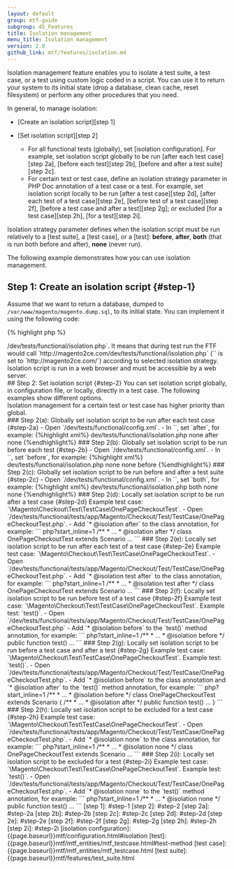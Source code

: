 ```yaml
---
layout: default
group: mtf-guide
subgroup: 45_Features
title: Isolation management
menu_title: Isolation management
version: 2.0
github_link: mtf/features/isolation.md
---
```


Isolation management feature enables you to isolate a test suite, a test case, or a test using custom logic coded in a script. You can use it to return your system to its initial state (drop a database, clean cache, reset filesystem) or perform any other procedures that you need.

In general, to manage isolation:

 - [Create an isolation script][step 1]
 
 - [Set isolation script][step 2]
 
    - For all functional tests (globally), set [isolation configuration]. For example, set isolation script globally to be run [after each test case][step 2a], [before each test][step 2b], [before and after a test suite][step 2c].
    - For certain test or test case, define an isolation strategy parameter in PHP Doc annotation of a test case or a test. For example, set isolation script locally to be run [after a test case][step 2d], [after each test of a test case][step 2e], [before test of a test case][step 2f], [before a test case and after a test][step 2g]; or excluded [for a test case][step 2h], [for a test][step 2i].
 
Isolation strategy parameter defines when the isolation script must be run relatively to a [test suite], a [test case], or a [test]: **before**, **after**, **both** (that is run both before and after), **none** (never run).

The following example demonstrates how you can use isolation management.

## Step 1: Create an isolation script {#step-1}

Assume that we want to return a database, dumped to `/var/www/magento/magento.dump.sql`, to its initial state. You can implement it using the following code:

{% highlight php %}
<?php
exec('mysql -umagento -pmagento -e"DROP DATABASE magento; CREATE DATABASE magento CHARACTER SET utf8;"');
exec('mysql -umagento -pmagento magento < /var/www/magento/magento.dump.sql');
{% endhighlight %}

By default, [isolation configuration] points to `dev/tests/functional/isolation.php`.
 
Add the code to `<magento root dir>/dev/tests/functional/isolation.php`.
 
It means that during test run the FTF would call `http://magento2ce.com/dev/tests/functional/isolation.php` (`<baseUrl>` is set to `http://magento2ce.com/`) according to selected isolation strategy.

<div class="bs-callout bs-callout-warning" markdown="1">
Isolation script is run in a web browser and must be accessible by a web server.
</div>

## Step 2: Set isolation script {#step-2}

You can set isolation script globally, in configuration file, or locally, directly in a test case. The following examples show different options.

<div class="bs-callout bs-callout-warning" markdown="1">
Isolation management for a certain test or test case has higher priority than global.
</div>

### Step 2(a): Globally set isolation script to be run after each test case {#step-2a}

- Open `<magento root dir>/dev/tests/functional/config.xml`.
- In `<isolation>`, set `<testCase>after</testCase>`, for example:

{%highlight xml%}
<isolation>
    <resetUrlPath>dev/tests/functional/isolation.php</resetUrlPath>
    <testSuite>none</testSuite>
    <testCase>after</testCase>
    <test>none</test>
</isolation>
{%endhighlight%}

### Step 2(b): Globally set isolation script to be run before each test {#step-2b}

- Open `<magento root dir>/dev/tests/functional/config.xml`.
- In `<isolation>`, set `<test>before</test>`, for example:

{%highlight xml%}
<isolation>
    <resetUrlPath>dev/tests/functional/isolation.php</resetUrlPath>
    <testSuite>none</testSuite>
    <testCase>none</testCase>
    <test>before</test>
</isolation>
{%endhighlight%}

### Step 2(c): Globally set isolation script to be run before and after a test suite {#step-2c}

- Open `<magento root dir>/dev/tests/functional/config.xml`.
- In `<isolation>`, set `<testSuite>both</testSuite>`, for example:

{%highlight xml%}
<isolation>
    <resetUrlPath>dev/tests/functional/isolation.php</resetUrlPath>
    <testSuite>both</testSuite>
    <testCase>none</testCase>
    <test>none</test>
</isolation>
{%endhighlight%}

### Step 2(d): Locally set isolation script to be run after a test case {#step-2d}

Example test case: `\Magento\Checkout\Test\TestCase\OnePageCheckoutTest`.

- Open `<magento root dir>/dev/tests/functional/tests/app/Magento/Checkout/Test/TestCase/OnePageCheckoutTest.php`.
- Add `* @isolation after` to the class annotation, for example:

``` php?start_inline=1
/**
 * ...
 * @isolation after
 */
class OnePageCheckoutTest extends Scenario
...
```

### Step 2(e): Locally set isolation script to be run after each test of a test case {#step-2e}

Example test case: `\Magento\Checkout\Test\TestCase\OnePageCheckoutTest`.

- Open `<magento root dir>/dev/tests/functional/tests/app/Magento/Checkout/Test/TestCase/OnePageCheckoutTest.php`.
- Add `* @isolation test after` to the class annotation, for example:

``` php?start_inline=1
/**
 * ...
 * @isolation test after
 */
class OnePageCheckoutTest extends Scenario
...
```

### Step 2(f): Locally set isolation script to be run before test of a test case {#step-2f}

Example test case: `\Magento\Checkout\Test\TestCase\OnePageCheckoutTest`.
Example test: `test()`.

- Open `<magento root dir>/dev/tests/functional/tests/app/Magento/Checkout/Test/TestCase/OnePageCheckoutTest.php`
- Add `* @isolation before` to the `test()` method annotation, for example:

``` php?start_inline=1

    /**
     * ...
     * @isolation before
     */
    public function test()
    ...
```

### Step 2(g): Locally set isolation script to be run before a test case and after a test {#step-2g}

Example test case: `\Magento\Checkout\Test\TestCase\OnePageCheckoutTest`.
Example test: `test()`.

- Open `<magento root dir>/dev/tests/functional/tests/app/Magento/Checkout/Test/TestCase/OnePageCheckoutTest.php`.
- Add `* @isolation before` to the class annotation and `* @isolation after` to the `test()` method annotation, for example:

``` php?start_inline=1
/**
 * ...
 * @isolation before
 */
class OnePageCheckoutTest extends Scenario
    {
    /**
     * ...
     * @isolation after
     */
    public function test()
    ...
    }
```

### Step 2(h): Locally set isolation script to be excluded for a test case {#step-2h}

Example test case: `\Magento\Checkout\Test\TestCase\OnePageCheckoutTest`.

- Open `<magento root dir>/dev/tests/functional/tests/app/Magento/Checkout/Test/TestCase/OnePageCheckoutTest.php`.
- Add `* @isolation none` to the class annotation, for example:

``` php?start_inline=1
/**
 * ...
 * @isolation none
 */
class OnePageCheckoutTest extends Scenario
...
```

### Step 2(i): Locally set isolation script to be excluded for a test {#step-2i}

Example test case: `\Magento\Checkout\Test\TestCase\OnePageCheckoutTest`.
Example test: `test()`.

- Open `<magento root dir>/dev/tests/functional/tests/app/Magento/Checkout/Test/TestCase/OnePageCheckoutTest.php`.
- Add `* @isolation none` to the `test()` method annotation, for example:

``` php?start_inline=1

    /**
     * ...
     * @isolation none
     */
    public function test()
    ...
```


<!-- LINK DEFINITIONS -->


[step 1]: #step-1
[step 2]: #step-2
[step 2a]: #step-2a
[step 2b]: #step-2b
[step 2c]: #step-2c
[step 2d]: #step-2d
[step 2e]: #step-2e
[step 2f]: #step-2f
[step 2g]: #step-2g
[step 2h]: #step-2h
[step 2i]: #step-2i

[isolation configuration]: {{page.baseurl}}mtf/configuration.html#isolation
[test]: {{page.baseurl}}mtf/mtf_entities/mtf_testcase.html#test-method
[test case]: {{page.baseurl}}mtf/mtf_entities/mtf_testcase.html
[test suite]: {{page.baseurl}}mtf/features/test_suite.html
